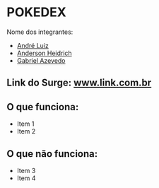 # POKEDEX

Nome dos integrantes: 
- [André Luiz](https://github.com/AndreLuizGomesPereira)
- [Anderson Heidrich](https://github.com/andersonheidrich)
- [Gabriel Azevedo](https://github.com/gabazevdo)


## Link do Surge: www.link.com.br

## O que funciona:
- Item 1
- Item 2

## O que não funciona: 
- Item 3
- Item 4
